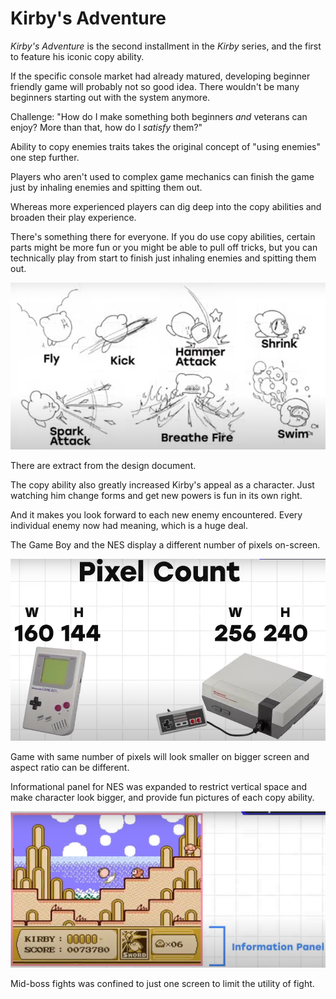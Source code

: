 # Kirby's Adventure

*Kirby's Adventure* is the second installment in the *Kirby* series, and the first to feature his iconic copy ability.

If the specific console market had already matured, developing beginner friendly game will probably not so good idea. There wouldn't be many beginners starting out with the system anymore.

Challenge: "How do I make something both beginners *and* veterans can enjoy? More than that, how do I *satisfy* them?"

Ability to copy enemies traits takes the original concept of "using enemies" one step further.

Players who aren't used to complex game mechanics can finish the game just by inhaling enemies and spitting them out.

Whereas more experienced players can dig deep into the copy abilities and broaden their play experience.

There's something there for everyone. If you do use copy abilities, certain parts might be more fun or you might be able to pull off tricks, but you can technically play from start to finish just inhaling enemies and spitting them out.

![kirby's copy](img/kirbys_copy.png)

There are extract from the design document.

The copy ability also greatly increased Kirby's appeal as a character. Just watching him change forms and get new powers is fun in its own right. 

And it makes you look forward to each new enemy encountered. Every individual enemy now had meaning, which is a huge deal.

The Game Boy and the NES display a different number of pixels on-screen.

![pixels of the devices](img/gameboynespixels.png)

Game with same number of pixels will look smaller on bigger screen and aspect ratio can be different.

Informational panel for NES was expanded to restrict vertical space and make character look bigger, and provide fun pictures of each copy ability.

![info panel](img/kirby_info_panel.png)

Mid-boss fights was confined to just one screen to limit the utility of fight.
